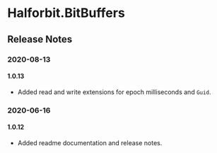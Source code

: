 # Halforbit.BitBuffers

## Release Notes

### 2020-08-13

#### 1.0.13

- Added read and write extensions for epoch milliseconds and `Guid`.

### 2020-06-16

#### 1.0.12

- Added readme documentation and release notes.

